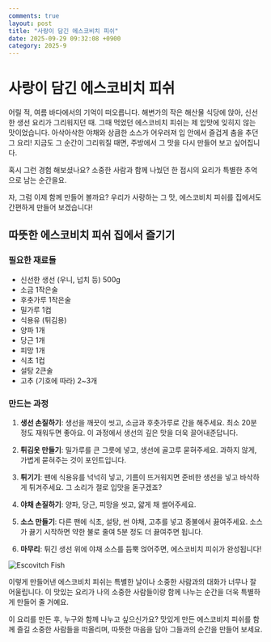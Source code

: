 ```yaml
---
comments: true
layout: post
title: "사랑이 담긴 에스코비치 피쉬"
date: 2025-09-29 09:32:08 +0900
category: 2025-9
---
```


# 사랑이 담긴 에스코비치 피쉬

어릴 적, 여름 바다에서의 기억이 떠오릅니다. 해변가의 작은 해산물 식당에 앉아, 신선한 생선 요리가 그리워지던 때. 그때 먹었던 에스코비치 피쉬는 제 입맛에 잊히지 않는 맛이었습니다. 아삭아삭한 야채와 상큼한 소스가 어우러져 입 안에서 즐겁게 춤을 추던 그 요리! 지금도 그 순간이 그리워질 때면, 주방에서 그 맛을 다시 만들어 보고 싶어집니다. 

혹시 그런 경험 해보셨나요? 소중한 사람과 함께 나눴던 한 접시의 요리가 특별한 추억으로 남는 순간을요.




자, 그럼 이제 함께 만들어 볼까요? 우리가 사랑하는 그 맛, 에스코비치 피쉬를 집에서도 간편하게 만들어 보겠습니다!

## 따뜻한 에스코비치 피쉬 집에서 즐기기


### 필요한 재료들

- 신선한 생선 (우니, 넙치 등) 500g
- 소금 1작은술
- 후춧가루 1작은술
- 밀가루 1컵
- 식용유 (튀김용)
- 양파 1개
- 당근 1개
- 피망 1개
- 식초 1컵
- 설탕 2큰술
- 고추 (기호에 따라) 2~3개

### 만드는 과정

1. **생선 손질하기**: 생선을 깨끗이 씻고, 소금과 후춧가루로 간을 해주세요. 최소 20분 정도 재워두면 좋아요. 이 과정에서 생선의 깊은 맛을 더욱 끌어내준답니다.

2. **튀김옷 만들기**: 밀가루를 큰 그릇에 넣고, 생선에 골고루 묻혀주세요. 과하지 않게, 가볍게 묻혀주는 것이 포인트입니다.

3. **튀기기**: 팬에 식용유를 넉넉히 넣고, 기름이 뜨거워지면 준비한 생선을 넣고 바삭하게 튀겨주세요. 그 소리가 절로 입맛을 돋구겠죠?

4. **야채 손질하기**: 양파, 당근, 피망을 씻고, 얇게 채 썰어주세요. 

5. **소스 만들기**: 다른 팬에 식초, 설탕, 썬 야채, 고추를 넣고 중불에서 끓여주세요. 소스가 끓기 시작하면 약한 불로 줄여 5분 정도 더 끓여주면 됩니다. 

6. **마무리**: 튀긴 생선 위에 야채 소스를 듬뿍 얹어주면, 에스코비치 피쉬가 완성됩니다! 


![Escovitch Fish](https://www.themealdb.com/images/media/meals/1520084413.jpg)


이렇게 만들어낸 에스코비치 피쉬는 특별한 날이나 소중한 사람과의 대화가 너무나 잘 어울립니다. 이 맛있는 요리가 나의 소중한 사람들이랑 함께 나누는 순간을 더욱 특별하게 만들어 줄 거예요. 

이 요리를 만든 후, 누구와 함께 나누고 싶으신가요? 맛있게 만든 에스코비치 피쉬를 함께 즐길 소중한 사람들을 떠올리며, 따뜻한 마음을 담아 그들과의 순간을 만들어 보세요.